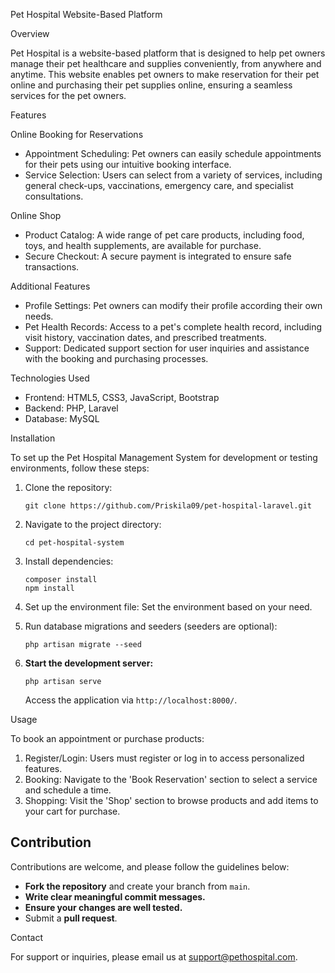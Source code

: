 Pet Hospital Website-Based Platform

Overview

Pet Hospital is a website-based platform that is designed to help pet owners manage their pet healthcare and supplies conveniently, from anywhere and anytime. This website enables pet owners to make reservation for their pet online and purchasing their pet supplies online, ensuring a seamless services for the pet owners.

Features

Online Booking for Reservations

-   Appointment Scheduling: Pet owners can easily schedule appointments for their pets using our intuitive booking interface.
-   Service Selection: Users can select from a variety of services, including general check-ups, vaccinations, emergency care, and specialist consultations.

Online Shop

-   Product Catalog: A wide range of pet care products, including food, toys, and health supplements, are available for purchase.
-   Secure Checkout: A secure payment is integrated to ensure safe transactions.

Additional Features

-   Profile Settings: Pet owners can modify their profile according their own needs.
-   Pet Health Records: Access to a pet's complete health record, including visit history, vaccination dates, and prescribed treatments.
-   Support: Dedicated support section for user inquiries and assistance with the booking and purchasing processes.

Technologies Used

-   Frontend: HTML5, CSS3, JavaScript, Bootstrap
-   Backend: PHP, Laravel
-   Database: MySQL

Installation

To set up the Pet Hospital Management System for development or testing environments, follow these steps:

1. Clone the repository:
    ```
    git clone https://github.com/Priskila09/pet-hospital-laravel.git
    ```
2. Navigate to the project directory:
    ```
    cd pet-hospital-system
    ```
3. Install dependencies:
    ```
    composer install
    npm install
    ```
4. Set up the environment file:
   Set the environment based on your need.

5. Run database migrations and seeders (seeders are optional):
    ```
    php artisan migrate --seed
    ```
6. **Start the development server:**
    ```
    php artisan serve
    ```
    Access the application via `http://localhost:8000/`.

Usage

To book an appointment or purchase products:

1. Register/Login: Users must register or log in to access personalized features.
2. Booking: Navigate to the 'Book Reservation' section to select a service and schedule a time.
3. Shopping: Visit the 'Shop' section to browse products and add items to your cart for purchase.

## Contribution

Contributions are welcome, and please follow the guidelines below:

-   **Fork the repository** and create your branch from `main`.
-   **Write clear meaningful commit messages.**
-   **Ensure your changes are well tested.**
-   Submit a **pull request**.

Contact

For support or inquiries, please email us at support@pethospital.com.
